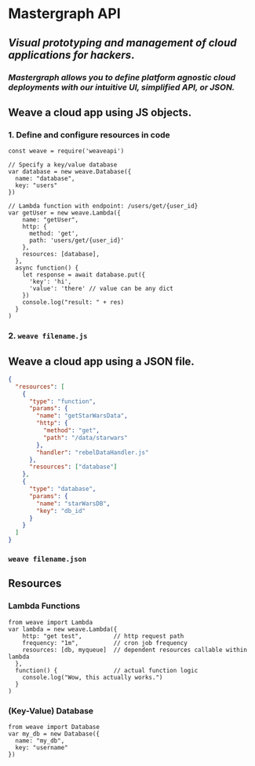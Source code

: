 # Mastergraph API
## *Visual prototyping and management of cloud applications for hackers*.
### *Mastergraph allows you to define platform agnostic cloud deployments with our intuitive UI, simplified API, or JSON.*

## Weave a cloud app using JS objects.
### 1. Define and configure resources in code
``` node
const weave = require('weaveapi')

// Specify a key/value database
var database = new weave.Database({
  name: "database",
  key: "users"
})

// Lambda function with endpoint: /users/get/{user_id}
var getUser = new weave.Lambda({
    name: "getUser",
    http: {
      method: 'get',
      path: 'users/get/{user_id}'
    },
    resources: [database],
  },
  async function() {
    let response = await database.put({
      'key': 'hi',
      'value': 'there' // value can be any dict
    })
    console.log("result: " + res)
  }
)

```
### 2. `weave filename.js`

## Weave a cloud app using a JSON file.
``` json
{
  "resources": [
    {
      "type": "function",
      "params": {
        "name": "getStarWarsData",
        "http": {
          "method": "get",
          "path": "/data/starwars"
        },
        "handler": "rebelDataHandler.js"
      },
      "resources": ["database"]
    },
    {
      "type": "database",
      "params": {
        "name": "starWarsDB",
        "key": "db_id"
      }
    }
  ]
}
```
### `weave filename.json`

## Resources
### Lambda Functions
``` node
from weave import Lambda
var lambda = new weave.Lambda({
    http: "get test",         // http request path
    frequency: "1m",          // cron job frequency
    resources: [db, myqueue]  // dependent resources callable within lambda
  },
  function() {                // actual function logic
    console.log("Wow, this actually works.")
  }
)
```
### (Key-Value) Database
``` node
from weave import Database
var my_db = new Database({
  name: "my_db",
  key: "username"
})
```
